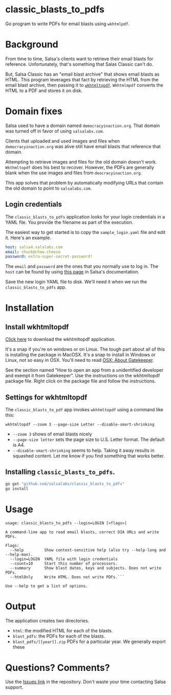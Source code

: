 # classic_blasts_to_pdfs
Go program to write PDFs for email blasts using `wkhtmlpdf`.

# Background
From time to time, Salsa's clients want to retrieve their email blasts for reference.  Unfortunately, that's something that Salas Classic can't do.

But, Salsa Classic has an "email blast archive" that shows email blasts as HTML.  This program leverages that fact by retrieving the HTML from the email blast archive, then passing it to [`wkhtmltopdf`](https://wkhtmltopdf.org/).  `Wkhtmlmpdf` converts the HTML to a PDF and stores it on disk.

# Domain fixes
Salsa used to have a domain named `democracyinaction.org`.  That domain was turned off in favor of using `salsalabs.com`.

Clients that uploaded and used images and files when `democracyinaction.org` was alive still have email blasts that reference that domain.

Attempting to retrieve images and files for the old domain doesn't work.  `Wkthmltopdf` does his best to recover.  However, the PDFs are generally blank when the use images and files from `deocracyinaction.org`.

This app solves that problem by automatically modifying URLs that contain the old domain to point to `salsalabs.com`.

## Login credentials

The `classic_blasts_to_pdfs` application looks for your login credentials in a YAML file.  You provide the filename as part of the execution.

  The easiest way to get started is to  copy the `sample_login.yaml` file and edit it.  Here's an example.
```yaml
host: salsa4.salalabs.com
email: chuck@chew.cheese
password: extra-super-secret-password!
```
The `email` and `password` are the ones that you normally use to log in. The `host` can be found by using [this page](https://help.salsalabs.com/hc/en-us/articles/115000341773-Salsa-Application-Program-Interface-API-#api_host) in Salsa's documentation.

Save the new login YAML file to disk.  We'll need it when we  run the `classic_blasts_to_pdfs` app.

# Installation
## Install wkhtmltopdf

[Click here](https://wkhtmltopdf.org/) to download the wkhtmltopdf application.

It's a snap if you're on windows or on Linux.
The tough part about all of this is installing the package in MacOSX. It's a snap to install in Windows or Linux, not so easy in OSX. You'll need to read [OSX: About Gatekeeper](https://support.apple.com/en-us/HT202491).

See the section named "How to open an app from a unidentified developer and exempt it from Gatekeeper". Use the instructions on the wkhtmltopdf package file. Right click on the package file and follow the instructions.

## Settings for wkhtmltopdf

The `classic_blasts_to_pdf` app invokes `wkhtmltopdf` using a command like this:

```
wkhtmltopdf --zoom 3 --page-size Letter --disable-smart-shrinking
```

* `--zoom 3` shows of email blasts nicely
* `--page-size letter` sets the page size to U.S. Letter format.  The default is A4.
* `--disable-smart-shrinking` seems to help. Taking it away results in squashed content. Let me know if you find something that works better.

## Installing `classic_blasts_to_pdfs`.
```bash
go get "github.com/salsalabs/classic_blasts_to_pdfs"
go install
```

# Usage
```
usage: classic_blasts_to_pdfs --login=LOGIN [<flags>]

A command-line app to read email blasts, correct DIA URLs and write PDFs.

Flags:
  --help         Show context-sensitive help (also try --help-long and --help-man).
  --login=LOGIN  YAML file with login credentials
  --count=10     Start this number of processors.
  --summary      Show blast dates, keys and subjects. Does not write PDFs.
  --htmlOnly     Write HTML. Does not write PDFs.```

Use --help to get a list of options.
```

# Output

The application creates two directories.

* `html`: the modified HTML for each of the blasts.
* `blast_pdfs`: the PDFs for each of the blasts.
* `blast_pdfs/[[year]].zip` PDFs for a particular year.  We generally export these

# Questions?  Comments?
Use the [Issues link](https://github.com/salsalabs/classic_blasts_to_pdfs/issues) in the repository.  Don't waste your time contacting Salsa support.

